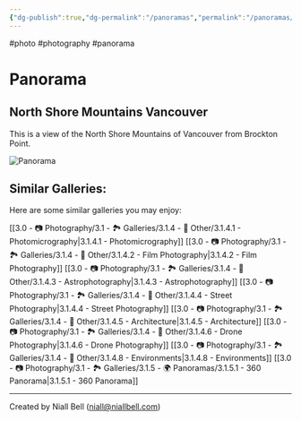 ```yaml
---
{"dg-publish":true,"dg-permalink":"/panoramas","permalink":"/panoramas/","title":"360 Panorama","hide":true,"tags":["photo","photography","panorama"],"noteIcon":null,"created":"2025-01-13T09:16:47.055-08:00","updated":"2025-01-13T09:30:23.770-08:00"}
---
```


#photo #photography #panorama
# Panorama



## North Shore Mountains Vancouver

This is a view of the North Shore Mountains of Vancouver from Brockton Point.
<br>
<div class="content-block">
    <img src="https://i.imgur.com/M3sBrG3.jpeg" alt="Panorama" class="panorama">
</div>

## Similar Galleries:

Here are some similar galleries you may enjoy:

[[3.0 - 📷 Photography/3.1 - 🏞️ Galleries/3.1.4 - 🚀 Other/3.1.4.1 - Photomicrography\|3.1.4.1 - Photomicrography]]
[[3.0 - 📷 Photography/3.1 - 🏞️ Galleries/3.1.4 - 🚀 Other/3.1.4.2 - Film Photography\|3.1.4.2 - Film Photography]]
[[3.0 - 📷 Photography/3.1 - 🏞️ Galleries/3.1.4 - 🚀 Other/3.1.4.3 - Astrophotography\|3.1.4.3 - Astrophotography]]
[[3.0 - 📷 Photography/3.1 - 🏞️ Galleries/3.1.4 - 🚀 Other/3.1.4.4 - Street Photography\|3.1.4.4 - Street Photography]]
[[3.0 - 📷 Photography/3.1 - 🏞️ Galleries/3.1.4 - 🚀 Other/3.1.4.5 - Architecture\|3.1.4.5 - Architecture]]
[[3.0 - 📷 Photography/3.1 - 🏞️ Galleries/3.1.4 - 🚀 Other/3.1.4.6 - Drone Photography\|3.1.4.6 - Drone Photography]]
[[3.0 - 📷 Photography/3.1 - 🏞️ Galleries/3.1.4 - 🚀 Other/3.1.4.8 - Environments\|3.1.4.8 - Environments]]
[[3.0 - 📷 Photography/3.1 - 🏞️ Galleries/3.1.5 - 🌍 Panoramas/3.1.5.1 - 360 Panorama\|3.1.5.1 - 360 Panorama]]



---
Created by Niall Bell (niall@niallbell.com)